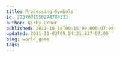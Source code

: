 ```yaml
---
title: Processing Symbols
id: 2237081550274784333
author: Kirby Urner
published: 2011-10-10T09:15:00.000-07:00
updated: 2011-11-03T09:54:21.837-07:00
blog: world_game
tags: 
---
```


